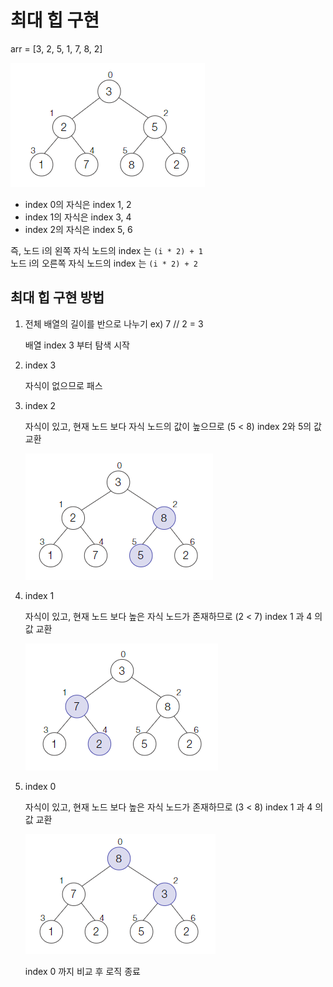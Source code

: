 # 최대 힙 구현

arr = [3, 2, 5, 1, 7, 8, 2] 

![img.png](image/img.png)

- index 0의 자식은 index 1, 2
- index 1의 자식은 index 3, 4
- index 2의 자식은 index 5, 6

즉, 노드 i의 왼쪽 자식 노드의 index 는 `(i * 2) + 1` <br/>
노드 i의 오른쪽 자식 노드의 index 는 `(i * 2) + 2`

## 최대 힙 구현 방법

1. 전체 배열의 길이를 반으로 나누기 ex) 7 // 2 = 3
   
    배열 index 3 부터 탐색 시작

2. index 3 
   
   자식이 없으므로 패스

3. index 2 

   자식이 있고, 현재 노드 보다 자식 노드의 값이 높으므로 (5 < 8) index 2와 5의 값 교환

   ![img.png](image/img2.png)

4. index 1

   자식이 있고, 현재 노드 보다 높은 자식 노드가 존재하므로 (2 < 7) index 1 과 4 의 값 교환

   ![img.png](image/img3.png)

5. index 0

   자식이 있고, 현재 노드 보다 높은 자식 노드가 존재하므로 (3 < 8) index 1 과 4 의 값 교환

   ![img.png](image/img4.png)
   
   index 0 까지 비교 후 로직 종료